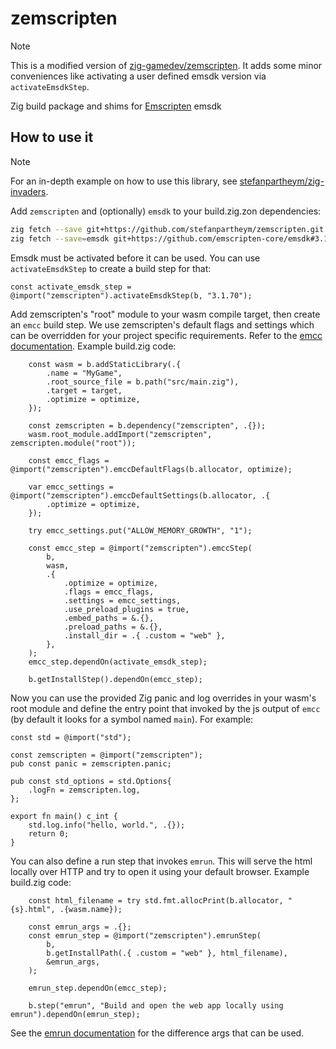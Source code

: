 # zemscripten

> [!NOTE]
> This is a modified version of [zig-gamedev/zemscripten](https://github.com/zig-gamedev/zemscripten).
> It adds some minor conveniences like activating a user defined emsdk version via `activateEmsdkStep`.

Zig build package and shims for [Emscripten](https://emscripten.org) emsdk

## How to use it

> [!NOTE]
> For an in-depth example on how to use this library, see [stefanpartheym/zig-invaders](https://github.com/stefanpartheym/zig-invaders/blob/main/build.zig).

Add `zemscripten` and (optionally) `emsdk` to your build.zig.zon dependencies:

```sh
zig fetch --save git+https://github.com/stefanpartheym/zemscripten.git
zig fetch --save=emsdk git+https://github.com/emscripten-core/emsdk#3.1.70
```

Emsdk must be activated before it can be used. You can use `activateEmsdkStep` to create a build step for that:

```zig
const activate_emsdk_step = @import("zemscripten").activateEmsdkStep(b, "3.1.70");
```

Add zemscripten's "root" module to your wasm compile target, then create an `emcc` build step. We use zemscripten's default flags and settings which can be overridden for your project specific requirements. Refer to the [emcc documentation](https://emscripten.org/docs/tools_reference/emcc.html). Example build.zig code:

```zig
    const wasm = b.addStaticLibrary(.{
        .name = "MyGame",
        .root_source_file = b.path("src/main.zig"),
        .target = target,
        .optimize = optimize,
    });

    const zemscripten = b.dependency("zemscripten", .{});
    wasm.root_module.addImport("zemscripten", zemscripten.module("root"));

    const emcc_flags = @import("zemscripten").emccDefaultFlags(b.allocator, optimize);

    var emcc_settings = @import("zemscripten").emccDefaultSettings(b.allocator, .{
        .optimize = optimize,
    });

    try emcc_settings.put("ALLOW_MEMORY_GROWTH", "1");

    const emcc_step = @import("zemscripten").emccStep(
        b,
        wasm,
        .{
            .optimize = optimize,
            .flags = emcc_flags,
            .settings = emcc_settings,
            .use_preload_plugins = true,
            .embed_paths = &.{},
            .preload_paths = &.{},
            .install_dir = .{ .custom = "web" },
        },
    );
    emcc_step.dependOn(activate_emsdk_step);

    b.getInstallStep().dependOn(emcc_step);
```

Now you can use the provided Zig panic and log overrides in your wasm's root module and define the entry point that invoked by the js output of `emcc` (by default it looks for a symbol named `main`). For example:

```zig
const std = @import("std");

const zemscripten = @import("zemscripten");
pub const panic = zemscripten.panic;

pub const std_options = std.Options{
    .logFn = zemscripten.log,
};

export fn main() c_int {
    std.log.info("hello, world.", .{});
    return 0;
}
```

You can also define a run step that invokes `emrun`. This will serve the html locally over HTTP and try to open it using your default browser. Example build.zig code:

```zig
    const html_filename = try std.fmt.allocPrint(b.allocator, "{s}.html", .{wasm.name});

    const emrun_args = .{};
    const emrun_step = @import("zemscripten").emrunStep(
        b,
        b.getInstallPath(.{ .custom = "web" }, html_filename),
        &emrun_args,
    );

    emrun_step.dependOn(emcc_step);

    b.step("emrun", "Build and open the web app locally using emrun").dependOn(emrun_step);
```

See the [emrun documentation](https://emscripten.org/docs/compiling/Running-html-files-with-emrun.html) for the difference args that can be used.
